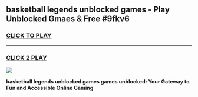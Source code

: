 
## basketball legends unblocked games - Play Unblocked Gmaes & Free #9fkv6
<h3>
<a href="https://news.freeplayer.one?title=basketball_legends_unblocked_games&ref=26F">CLICK TO PLAY</a></h3>
<hr>

<h3>
<a href="https://news.freeplayer.one?title=basketball_legends_unblocked_games&ref=26F">CLICK 2 PLAY</a>
  
</h3>

<a href="https://news.freeplayer.one?title=basketball_legends_unblocked_games&ref=26F/"><img src="https://clearcache.store/games.png"></a>


**basketball legends unblocked games games unblocked: Your Gateway to Fun and Accessible Online Gaming**
